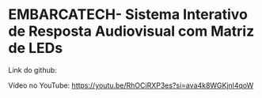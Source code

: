 # EMBARCATECH- Sistema Interativo de Resposta Audiovisual com Matriz de LEDs
Link do github:
 
Vídeo no YouTube:
https://youtu.be/RhOCiRXP3es?si=ava4k8WGKjnl4qoW
